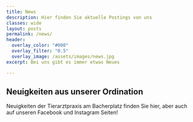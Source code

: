 ```yaml
---
title: News
description: Hier finden Sie aktuelle Postings von uns
classes: wide
layout: posts
permalink: /news/
header:
  overlay_color: "#000"
  overlay_filter: "0.5"
  overlay_image: /assets/images/news.jpg
excerpt: Bei uns gibt es immer etwas Neues

---
```


## Neuigkeiten aus unserer Ordination

Neuigkeiten der Tierarztpraxis am Bacherplatz finden Sie hier, aber auch auf unseren Facebook und Instagram Seiten!

